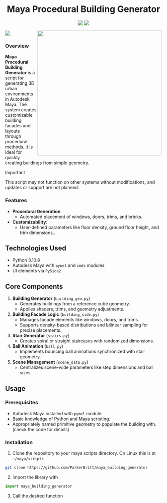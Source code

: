 <h1 align="center">Maya Procedural Building Generator</h1>
<p align="center">
  <img src="https://img.shields.io/badge/Python-FFD43B?style=for-the-badge&logo=python&logoColor=blue">
  <img src="https://img.shields.io/badge/Maya-37A5CC?style=for-the-badge&logo=autodeskmaya&logoColor=white">
</p>

<img src="https://github.com/user-attachments/assets/48b5ea64-0a2f-4124-b8d0-4faa9f93bbf3">


<img align="right" width=400 src="https://github.com/user-attachments/assets/4fd094b0-bdbd-49b4-a7e5-6308cd561de4">

### Overview

**Maya Procedural Building Generator** is a script for generating 3D urban environments in Autodesk Maya.
The system creates customizable building facades and layouts through procedural methods.
It is ideal for quickly creating buildings from simple geometry.
> [!IMPORTANT]  
> This script may not function on other systems without modifications, and updates or support are not planned.


### Features

- **Procedural Generation**:
  - Automated placement of windows, doors, trims, and bricks.
- **Customizability**:
  - User-defined parameters like floor density, ground floor height, and trim dimensions..

## Technologies Used

- Python 3.10.8
- Autodesk Maya with `pymel` and `cmds` modules
- UI elements via `PySide2`

## Core Components

1. **Building Generator** (`building_gen.py`)
   - Generates buildings from a reference cube geometry.
   - Applies shaders, trims, and geometry adjustments.
2. **Building Facade Logic** (`building_side.py`)
   - Manages facade elements like windows, doors, and trims.
   - Supports density-based distributions and bilinear sampling for precise placements.
3. **Stair Generator** (`stairs.py`)
   - Creates spiral or straight staircases with randomized dimensions.
4. **Ball Animation** (`ball.py`)
   - Implements bouncing ball animations synchronized with stair geometry.
5. **Scene Management** (`scene_data.py`)
   - Centralizes scene-wide parameters like step dimensions and ball sizes.

## Usage

### Prerequisites

- Autodesk Maya installed with `pymel` module.
- Basic knowledge of Python and Maya scripting.
- Appropriately named primitive geometry to populate the building with. (check the code for details)

### Installation

1. Clone the repository to your maya scripts directory. On Linux this is at ```~/maya/scripts```
 ```bash
git clone https://github.com/ParkerBritt/maya_building_generator
```
2. Import the library with
```python
import maya_building_generator
```
3. Call the desired function
